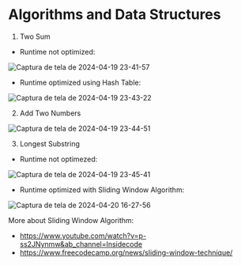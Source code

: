 # Algorithms and Data Structures

1. Two Sum
  - Runtime not optimized:

![Captura de tela de 2024-04-19 23-41-57](https://github.com/carologata/Algorithms-and-Data-Structures/assets/105884639/7f71c774-923b-4704-9689-2aa384c1bb48)

  - Runtime optimized using Hash Table:

![Captura de tela de 2024-04-19 23-43-22](https://github.com/carologata/Algorithms-and-Data-Structures/assets/105884639/a250617a-3293-4f29-a6b9-37e38ac2697a)

2. Add Two Numbers

![Captura de tela de 2024-04-19 23-44-51](https://github.com/carologata/Algorithms-and-Data-Structures/assets/105884639/1dd2fff9-2f63-4e37-8e62-d2ead9336b3d)

3. Longest Substring

  - Runtime not optimezed:
    
![Captura de tela de 2024-04-19 23-45-41](https://github.com/carologata/Algorithms-and-Data-Structures/assets/105884639/eb59ff83-ddc0-4b14-a6c5-ba707b71d5c5)

  - Runtime optimized with Sliding Window Algorithm:

![Captura de tela de 2024-04-20 16-27-56](https://github.com/carologata/Algorithms-and-Data-Structures/assets/105884639/5386171b-a070-417d-8d6a-83d95eee2c45)

More about Sliding Window Algorithm:
- https://www.youtube.com/watch?v=p-ss2JNynmw&ab_channel=Insidecode
- https://www.freecodecamp.org/news/sliding-window-technique/
